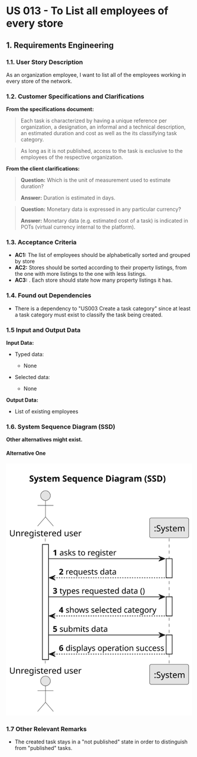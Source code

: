 # US 013 - To List all employees of every store 

## 1. Requirements Engineering


### 1.1. User Story Description


As an organization employee, I want to list all of the employees working  in every store of the network.



### 1.2. Customer Specifications and Clarifications 


**From the specifications document:**

>	Each task is characterized by having a unique reference per organization, a designation, an informal and a technical description, an estimated duration and cost as well as the its classifying task category. 


>	As long as it is not published, access to the task is exclusive to the employees of the respective organization. 



**From the client clarifications:**

> **Question:** Which is the unit of measurement used to estimate duration?
>  
> **Answer:** Duration is estimated in days.


> **Question:** Monetary data is expressed in any particular currency?
>  
> **Answer:** Monetary data (e.g. estimated cost of a task) is indicated in POTs (virtual currency internal to the platform).


### 1.3. Acceptance Criteria


* **AC1:** The list of employees should be alphabetically sorted and grouped by store
* **AC2:** Stores should be sorted according to their property listings, from the one with more listings to the one with less listings.
* **AC3:** . Each store should state how many property listings it has.


### 1.4. Found out Dependencies


* There is a dependency to "US003 Create a task category" since at least a task category must exist to classify the task being created.


### 1.5 Input and Output Data


**Input Data:**

* Typed data:
	* None
	
* Selected data:
	* None


**Output Data:**

* List of existing employees


### 1.6. System Sequence Diagram (SSD)

**Other alternatives might exist.**

#### Alternative One

![System Sequence Diagram - Alternative One](svg/us007-system-sequence-diagram-alternative-one.svg)


### 1.7 Other Relevant Remarks

* The created task stays in a "not published" state in order to distinguish from "published" tasks.